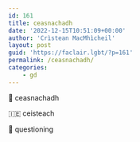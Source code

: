 ```yaml
---
id: 161
title: ceasnachadh
date: '2022-12-15T10:51:09+00:00'
author: 'Crìstean MacMhìcheil'
layout: post
guid: 'https://faclair.lgbt/?p=161'
permalink: /ceasnachadh/
categories:
    - gd
---
```


&#x1f3f4;&#xe0067;&#xe0062;&#xe0073;&#xe0063;&#xe0074;&#xe007f; ceasnachadh

&#x1f1ee;&#x1f1ea; ceisteach

&#x1f3f4;&#xe0067;&#xe0062;&#xe0065;&#xe006e;&#xe0067;&#xe007f; questioning
